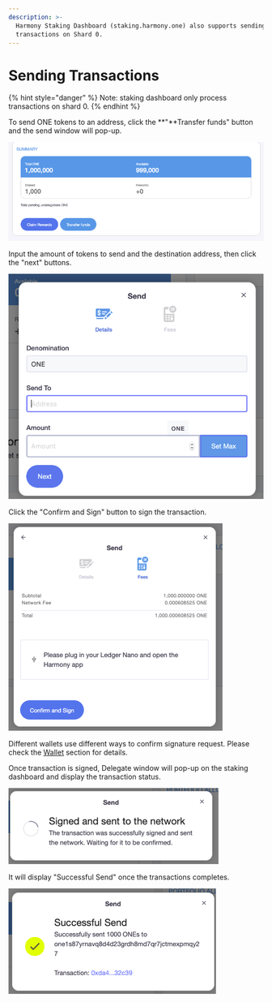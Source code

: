 ```yaml
---
description: >-
  Harmony Staking Dashboard (staking.harmony.one) also supports sending
  transactions on Shard 0.
---
```


# Sending Transactions

{% hint style="danger" %}
Note: staking dashboard only process transactions on shard 0.
{% endhint %}

To send ONE tokens to an address, click the **"**Transfer funds" button and the send window will pop-up.

![](<../../../../.gitbook/assets/image (76).png>)

Input the amount of tokens to send and the destination address, then click the "next" buttons.

![](<../../../../.gitbook/assets/image (157) (1).png>)

Click the "Confirm and Sign" button to sign the transaction.

![](<../../../../.gitbook/assets/image (83).png>)

Different wallets use different ways to confirm signature request. Please check the [Wallet](https://app.gitbook.com/@harmony-one/s/home/\~/drafts/-M7F2-rR3OLvk7\_5kftG/wallets) section for details.

Once transaction is signed, Delegate window will pop-up on the staking dashboard and display the transaction status.

![](<../../../../.gitbook/assets/image (69).png>)

&#x20;It will display "Successful Send" once the transactions completes.

![](<../../../../.gitbook/assets/image (68).png>)
